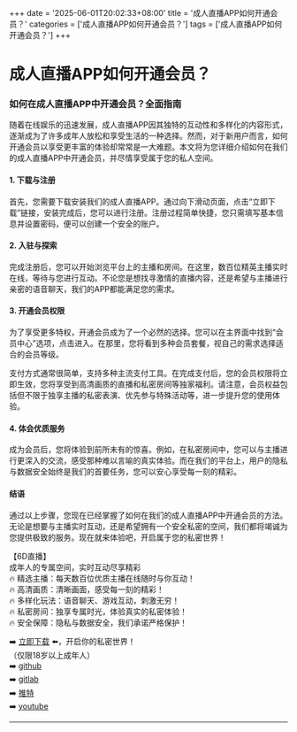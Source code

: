 +++
date = '2025-06-01T20:02:33+08:00'
title = '成人直播APP如何开通会员？'
categories = ['成人直播APP如何开通会员？']
tags = ['成人直播APP如何开通会员？']
+++

# 成人直播APP如何开通会员？

### 如何在成人直播APP中开通会员？全面指南

随着在线娱乐的迅速发展，成人直播APP因其独特的互动性和多样化的内容形式，逐渐成为了许多成年人放松和享受生活的一种选择。然而，对于新用户而言，如何开通会员以享受更丰富的体验却常常是一大难题。本文将为您详细介绍如何在我们的成人直播APP中开通会员，并尽情享受属于您的私人空间。

#### 1. 下载与注册

首先，您需要下载安装我们的成人直播APP。通过向下滑动页面，点击“立即下载”链接，安装完成后，您可以进行注册。注册过程简单快捷，您只需填写基本信息并设置密码，便可以创建一个安全的账户。

#### 2. 入驻与探索

完成注册后，您可以开始浏览平台上的主播和房间。在这里，数百位精英主播实时在线，等待与您进行互动。不论您是想找寻激情的直播内容，还是希望与主播进行亲密的语音聊天，我们的APP都能满足您的需求。

#### 3. 开通会员权限

为了享受更多特权，开通会员成为了一个必然的选择。您可以在主界面中找到“会员中心”选项，点击进入。在那里，您将看到多种会员套餐，视自己的需求选择适合的会员等级。

支付方式通常很简单，支持多种主流支付工具。在完成支付后，您的会员权限将立即生效，您将享受到高清画质的直播和私密房间等独家福利。请注意，会员权益包括但不限于独享主播的私密表演、优先参与特殊活动等，进一步提升您的使用体验。

#### 4. 体会优质服务

成为会员后，您将体验到前所未有的惊喜。例如，在私密房间中，您可以与主播进行更深入的交流，感受那种难以言喻的真实体验。而在我们的平台上，用户的隐私与数据安全始终是我们的首要任务，您可以安心享受每一刻的精彩。

#### 结语

通过以上步骤，您现在已经掌握了如何在我们的成人直播APP中开通会员的方法。无论是想要与主播实时互动，还是希望拥有一个安全私密的空间，我们都将竭诚为您提供极致的服务。现在就来体验吧，开启属于您的私密世界！

【6D直播】  
成年人的专属空间，实时互动尽享精彩  
🔥 精选主播：每天数百位优质主播在线随时与你互动！  
🔥 高清画质：清晰画面，感受每一刻的精彩！  
🔥 多样化玩法：语音聊天、游戏互动，刺激无穷！  
🔥 私密房间：独享专属时光，体验真实的私密体验！  
🔥 安全保障：隐私与数据安全，我们承诺严格保护！  

➡️ [立即下载](https://down123.s3.ap-east-1.amazonaws.com/down/down.html?channelCode=blog) ⬅️，开启你的私密世界！  
（仅限18岁以上成年人）  
➡️ [github](https://aldult-live.github.io/)  
➡️ [gitlab](https://seo-09598d.gitlab.io/)  
➡️ [推特](https://x.com/wegame33)  
➡️ [youtube](https://www.youtube.com/@6Dlive)

---
